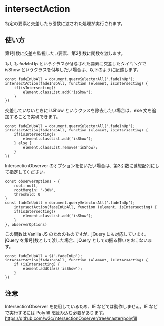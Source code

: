 # intersectAction
特定の要素と交差したら引数に渡された処理が実行されます。  

## 使い方
第1引数に交差を監視したい要素、第2引数に関数を渡します。  

もしも fadeInUp というクラスが付与された要素に交差したタイミングで isShow というクラスを付与したい場合は、以下のように記述します。  

	const fadeInUpAll = document.querySelectorAll('.fadeInUp');
	intersectAction(fadeInUpAll, function (element, isIntersecting) {
		if(isIntersecting){
			element.classList.add('isShow');
		}
	})

交差していないときに isShow というクラスを除去したい場合は、else 文を追加することで実現できます。

	const fadeInUpAll = document.querySelectorAll('.fadeInUp');
	intersectAction(fadeInUpAll, function (element, isIntersecting) {
		if(isIntersecting){
			element.classList.add('isShow');
		} else {
			element.classList.remove('isShow);
		}
	})

IntersectionObserver のオプションを使いたい場合は、第3引数に連想配列にして指定してください。  

	const observerOptions = {
		root: null,
		rootMargin: '-30%',
		threshold: 0
	}
	const fadeInUpAll = document.querySelectorAll('.fadeInUp');
		intersectAction(fadeInUpAll, function (element, isIntersecting) {
		if(isIntersecting){
			element.classList.add('isShow');
		}
	}, observerOptions)

この関数は Vanilla JS のためのものですが、jQuery にも対応しています。  
jQuery を第1引数として渡した場合、jQuery としての振る舞いをおこないます。  

	const fadeInUpAll = $('.fadeInUp');
	intersectAction(fadeInUpAll, function (element, isIntersecting) {
		if (isIntersecting) {
			element.addClass('isShow');
		}
	})


## 注意
IntersectionObserver を使用しているため、IE などでは動作しません。IE などで実行するには Polyfill を読み込む必要があります。  
https://github.com/w3c/IntersectionObserver/tree/master/polyfill
